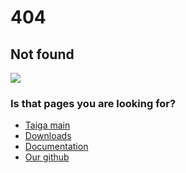 # 404
## Not found

![](https://github.com/TatianaShavrina/taiga_site/blob/master/%D0%91%D0%B5%D0%B7%20%D0%BD%D0%B0%D0%B7%D0%B2%D0%B0%D0%BD%D0%B8%D1%8F.png)

### Is that pages you are looking for?
 - [Taiga main](https://tatianashavrina.github.io/taiga_site/)
 - [Downloads](https://github.com/TatianaShavrina/taiga_site/)
 - [Documentation](https://github.com/TatianaShavrina/taiga_site/segments)
 - [Our github](https://github.com/TatianaShavrina/taiga_site/) 
